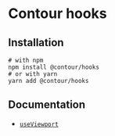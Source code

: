 # Contour hooks

## Installation

```shell
# with npm
npm install @contour/hooks
# or with yarn
yarn add @contour/hooks
```

## Documentation

- [`useViewport`](https://contour-rust.vercel.app/?path=/story/docs-hooks-use-viewport--page)

